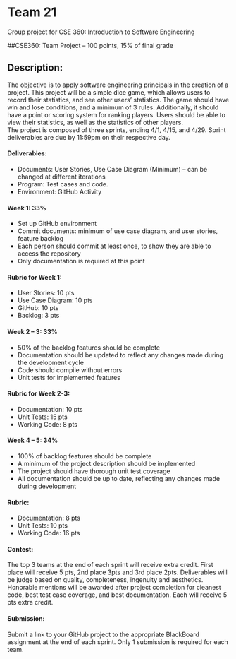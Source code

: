 # Team 21
Group project for CSE 360: Introduction to Software Engineering 

##CSE360: Team Project – 100 points, 15% of final grade 

## Description:
The objective is to apply software engineering principals in the creation of a project.  This project will be a simple dice game, which allows users to record their statistics, and see other users’ statistics.  The game should have win and lose conditions, and a minimum of 3 rules. Additionally, it should have a point or scoring system for ranking players.  Users should be able to view their statistics, as well as the statistics of other players.   
The project is composed of three sprints, ending 4/1, 4/15, and 4/29.  Sprint deliverables are due by 11:59pm on their respective day.

#### Deliverables:
* Documents: User Stories, Use Case Diagram (Minimum) – can be changed at different iterations
* Program: Test cases and code.
* Environment: GitHub Activity

#### Week 1:  33%
* Set up GitHub environment
* Commit documents: minimum of use case diagram, and user stories, feature backlog
* Each person should commit at least once, to show they are able to access the repository
* Only documentation is required at this point

#### Rubric for Week 1:
* User Stories:  10 pts
* Use Case Diagram: 10 pts
* GitHub: 10 pts
* Backlog: 3 pts

#### Week 2 – 3: 33%
* 50% of the backlog features should be complete
* Documentation should be updated to reflect any changes made during the development cycle
* Code should compile without errors
*	Unit tests for implemented features

#### Rubric for Week 2-3:
*	Documentation: 10 pts
*	Unit Tests: 15 pts
*	Working Code: 8 pts

#### Week 4 – 5: 34%
*	100% of backlog features should be complete
*	A minimum of the project description should be implemented
*	The project should have thorough unit test coverage
*	All documentation should be up to date, reflecting any changes made during development

#### Rubric:
*	Documentation: 8 pts
*	Unit Tests: 10 pts
*	Working Code: 16 pts

#### Contest:
The top 3 teams at the end of each sprint will receive extra credit.  First place will receive 5 pts, 2nd place 3pts and 3rd place 2pts.   Deliverables will be judge based on quality, completeness, ingenuity and aesthetics.
Honorable mentions will be awarded after project completion for cleanest code, best test case coverage, and best documentation.  Each will receive 5 pts extra credit.

#### Submission:
Submit a link to your GitHub project to the appropriate BlackBoard assignment at the end of each sprint. Only 1 submission is required for each team.
